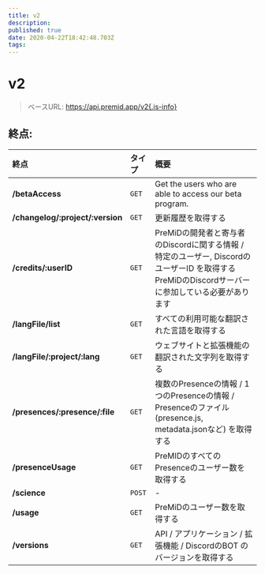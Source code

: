 ```yaml
---
title: v2
description:
published: true
date: 2020-04-22T18:42:48.703Z
tags:
---
```


# v2

> ベースURL: https://api.premid.app/v2{.is-info}


## 終点:

<table>
  <thead>
    <tr>
      <th style="text-align:left">終点</th>
      <th style="text-align:left">タイプ</th>
      <th style="text-align:left">概要</th>
    </tr>
  </thead>
  <tbody>
    <tr>
      <td style="text-align:left"><b>/betaAccess</b>
      </td>
      <td style="text-align:left"><code>GET</code></td>
      <td style="text-align:left">Get the users who are able to access our beta program.</td>
    </tr>
    <tr>
      <td style="text-align:left"><b>/changelog/:project/:version</b>
      </td>
      <td style="text-align:left"><code>GET</code></td>
      <td style="text-align:left">更新履歴を取得する</td>
    </tr>
    <tr>
      <td style="text-align:left"><b>/credits/:userID</b>
      </td>
      <td style="text-align:left"><code>GET</code></td>
      <td style="text-align:left">PreMiDの開発者と寄与者のDiscordに関する情報 / 特定のユーザー, DiscordのユーザーID を取得する PreMiDのDiscordサーバーに参加している必要があります</td>
    </tr>
    <tr>
      <td style="text-align:left"><b>/langFile/list</b>
      </td>
      <td style="text-align:left"><code>GET</code></td>
      <td style="text-align:left">すべての利用可能な翻訳された言語を取得する</td>
    </tr>
    <tr>
      <td style="text-align:left"><b>/langFile/:project/:lang</b>
      </td>
      <td style="text-align:left"><code>GET</code></td>
      <td style="text-align:left">ウェブサイトと拡張機能の翻訳された文字列を取得する</td>
    </tr>
    <tr>
      <td style="text-align:left"><b>/presences/:presence/:file</b>
      </td>
      <td style="text-align:left"><code>GET</code></td>
      <td style="text-align:left">複数のPresenceの情報 / 1つのPresenceの情報 / Presenceのファイル(presence.js, metadata.jsonなど) を取得する</td>
    </tr>
    <tr>
      <td style="text-align:left"><b>/presenceUsage</b>
      </td>
      <td style="text-align:left"><code>GET</code></td>
      <td style="text-align:left">PreMIDのすべてのPresenceのユーザー数を取得する</td>
    </tr>
    <tr>
      <td style="text-align:left"><b>/science</b>
      </td>
      <td style="text-align:left"><code>POST</code></td>
      <td style="text-align:left">-</td>
    </tr>
    <tr>
      <td style="text-align:left"><b>/usage</b>
      </td>
      <td style="text-align:left"><code>GET</code></td>
      <td style="text-align:left">PreMiDのユーザー数を取得する</td>
    </tr>
    <tr>
      <td style="text-align:left"><b>/versions</b>
      </td>
      <td style="text-align:left"><code>GET</code></td>
      <td style="text-align:left">API / アプリケーション / 拡張機能 / DiscordのBOT のバージョンを取得する</td>
    </tr>
  </tbody>
</table>

